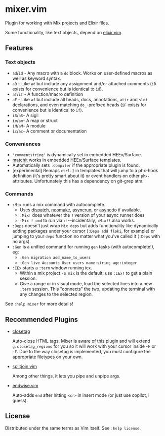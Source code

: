 # mixer.vim

Plugin for working with Mix projects and Elixir files.

Some functionality, like text objects, depend on [elixir.vim](https://github.com/elixir-editors/vim-elixir).

## Features

### Text objects
- `ad`/`id` - Any macro with a `do` block.  Works on user-defined macros as
  well as keyword syntax.
- `aD` - Like `ad` but include any assignment and/or attached comments (`iD`
  exists for convenience but is identical to `id`).
- `af`/`if` - A function/macro definition
- `aF` - Like `af` but include all heads, docs, annotations, `attr` and
  `slot` declarations, and even matching `do_`-prefixed heads (`iF` exists
  for convenience but is identical to `if`).
- `iS`/`aS`- A sigil
- `im`/`am`- A map or struct
- `iM`/`aM`- A module
- `ic`/`ac`- A comment or documentation

### Conveniences
- `'commentstring'` is dynamically set in embedded HEEx/Surface.
- [matchit](https://www.vim.org/scripts/script.php?script_id=39) works in
  embedded HEEx/Surface templates.
- Automatically sets `:compiler` if the appropriate plugin is found.
- [experimental] Remaps `ctrl-]` in templates that will jump to a phx-hook
  definition (it's pretty smart about it) or event handlers on other `phx-`
  attributes.  Unfortunately this has a dependency on git-grep atm.

### Commands
- `:Mix` runs a mix command with autocomplete.
  - Uses [dispatch](https://github.com/tpope/vim-dispatch), [neomake](https://github.com/neomake/neomake),
  [asyncrun](https://github.com/skywind3000/asyncrun.vim), or [asyncdo](https://github.com/hauleth/asyncdo.vim)
  if available.
  - `:Mix!` does whatever the `!` version of your async runner does
  - `:Mix ! cmd` to run via `:!`--incidentally, `:Mix!!` also works.
- `:Deps` doesn't just wrap `Mix deps` but adds functionality like dynamically adding
  packages under your cursor (`:Deps add floki`, for example) or jumping to your `deps`
  function no matter what you've called it (`:Deps` with no args).
- `:Gen` is a unified command for running `gen` tasks (with autocomplete!), eg:
  - `:Gen migration add_name_to_users`
  - `:Gen live Accounts User users name:string age:integer`
- `:IEx` starts a `:term` window running iex.
  - Within a mix project `-S mix` is the default; use `:IEx!` to get a plain session.
  - Give a range or in visual mode, load the selected lines into a new `:term`
    session.  This "connects" the two, updating the terminal with any changes
    to the selected region.

See `:help mixer` for more details!

## Recommended Plugins

- [closetag](https://github.com/alvan/vim-closetag)

  Auto-close HTML tags.  Mixer is aware of this plugin and will extend
  `g:closetag_regions` for you so it will work with your cursor inside
  `~H` or `~F`.  Due to the way closetag is implemented, you must
  configure the appropriate filetypes on your own.

- [splitjoin.vim](https://github.com/AndrewRadev/splitjoin.vim)

  Among other things, it lets you pipe and unpipe args.

- [endwise.vim](https://github.com/tpope/vim-endwise)

  Auto-adds `end` after hitting `<cr>` in insert mode (or just use copilot,
  I guess).

## License

Distributed under the same terms as Vim itself. See `:help license`.
